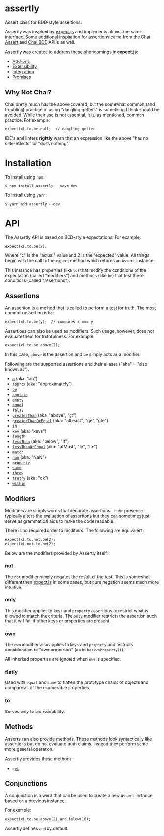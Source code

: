 # assertly
Assert class for BDD-style assertions.

Assertly was inspired by [expect.js](https://github.com/Automattic/expect.js) and implements
almost the same interface. Some additional inspiration for assertions came from the
[Chai Assert](http://chaijs.com/api/assert/) and [Chai BDD](http://chaijs.com/api/bdd/)
API's as well.

Assertly was created to address these shortcomings in **expect.js**:

 - [Add-ons](docs/Add-ons.md)
 - [Extensibility](docs/Extensibility.md)
 - [Integration](docs/Integration.md)
 - [Promises](docs/Promises.md)

## Why Not Chai?

Chai pretty much has the above covered, but the somewhat common (and troubling)
practice of using "dangling getters" is something I think should be avoided. While
their use is not essential, it is, as mentioned, common practice. For example:

    expect(x).to.be.null;  // dangling getter

IDE's and linters **rightly** warn that an expression like the above "has no side-effects"
or "does nothing".

# Installation

To install using `npm`:

    $ npm install assertly --save-dev

To install using `yarn`:

    $ yarn add assertly --dev

# API

The Assertly API is based on BDD-style expectations. For example:

    expect(x).to.be(2);

Where "x" is the "actual" value and 2 is the "expected" value. All things begin with
the call to the `expect` method which returns an `Assert` instance.

This instance has properties (like `to`) that modify the conditions of the expectation
(called "modifiers") and methods (like `be`) that test these conditions (called
"assertions").

## Assertions

An assertion is a method that is called to perform a test for truth. The most common
assertion is `be`:

    expect(x).to.be(y);  // compares x === y

Assertions can also be used as modifiers. Such usage, however, does not evaluate
them for truthfulness. For example:

    expect(x).to.be.above(2);

In this case, `above` is the assertion and `be` simply acts as a modifier.

Following are the supported assertions and their aliases ("aka" = "also known as").

 - [`a`](docs/a.md) (aka: "an")
 - [`approx`](docs/approx.md) (aka: "approximately")
 - [`be`](docs/be.md)
 - [`contain`](docs/contain.md)
 - [`empty`](docs/empty.md)
 - [`equal`](docs/equal.md)
 - [`falsy`](docs/falsy.md)
 - [`greaterThan`](docs/greaterThan.md) (aka: "above", "gt")
 - [`greaterThanOrEqual`](docs/greaterThanOrEqual.md) (aka: "atLeast", "ge", "gte")
 - [`in`](docs/in.md)
 - [`key`](docs/key.md) (aka: "keys")
 - [`length`](docs/length.md)
 - [`lessThan`](docs/lessThan.md) (aka: "below", "lt")
 - [`lessThanOrEqual`](docs/lessThanOrEqual.md) (aka: "atMost", "le", "lte")
 - [`match`](docs/match.md)
 - [`nan`](docs/nan.md) (aka: "NaN")
 - [`property`](docs/property.md)
 - [`same`](docs/same.md)
 - [`throw`](docs/throw.md)
 - [`truthy`](docs/truthy.md) (aka: "ok")
 - [`within`](docs/within.md)

## Modifiers

Modifiers are simply words that decorate assertions. Their presence typically alters
the evaluation of assertions but they can sometimes just serve as grammatical aids to
make the code readable.

There is no required order to modifiers. The following are equivalent:

    expect(x).to.not.be(2);
    expect(x).not.to.be(2);

Below are the modifiers provided by Assertly itself.

### not

The `not` modifier simply negates the result of the test. This is somewhat different
then [expect.js](https://github.com/Automattic/expect.js) in some cases, but pure
negation seems much more intuitive.

### only

This modifier applies to `keys` and `property` assertions to restrict what is allowed
to match the criteria. The `only` modifier restricts the assertion such that it will
fail if other keys or properties are present.

### own

The `own` modifier also applies to `keys` and `property` and restricts consideration
to "own properties" (as in `hasOwnProperty()`).

All inherited properties are ignored when `own` is specified.

### flatly

Used with `equal` and `same` to flatten the prototype chains of objects and compare
all of the enumerable properties.

### to

Serves only to aid readability.

## Methods

Asserts can also provide methods. These methods look syntactically like assertions
but do not evaluate truth claims. Instead they perform some more general operation.

Assertly provides these methods:

 - [`get`](docs/get.md)

## Conjunctions

A conjunction is a word that can be used to create a new `Assert` instance based on
a previous instance.

For example:

    expect(x).to.be.above(2).and.below(10);

Assertly defines `and` by default.
